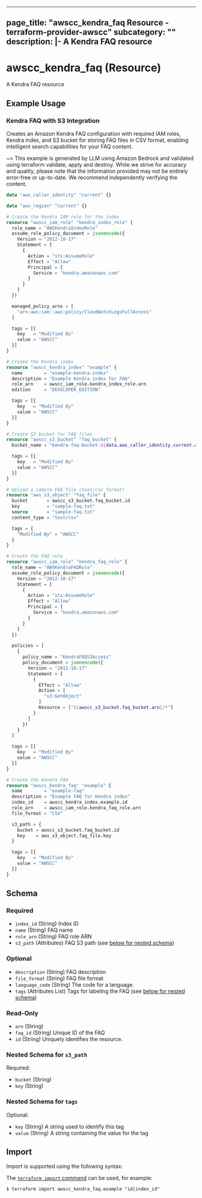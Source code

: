 
---
page_title: "awscc_kendra_faq Resource - terraform-provider-awscc"
subcategory: ""
description: |-
  A Kendra FAQ resource
---

# awscc_kendra_faq (Resource)

A Kendra FAQ resource

## Example Usage

### Kendra FAQ with S3 Integration

Creates an Amazon Kendra FAQ configuration with required IAM roles, Kendra index, and S3 bucket for storing FAQ files in CSV format, enabling intelligent search capabilities for your FAQ content.

~> This example is generated by LLM using Amazon Bedrock and validated using terraform validate, apply and destroy. While we strive for accuracy and quality, please note that the information provided may not be entirely error-free or up-to-date. We recommend independently verifying the content.

```terraform
data "aws_caller_identity" "current" {}

data "aws_region" "current" {}

# Create the Kendra IAM role for the index
resource "awscc_iam_role" "kendra_index_role" {
  role_name = "AWSKendraIndexRole"
  assume_role_policy_document = jsonencode({
    Version = "2012-10-17"
    Statement = [
      {
        Action = "sts:AssumeRole"
        Effect = "Allow"
        Principal = {
          Service = "kendra.amazonaws.com"
        }
      }
    ]
  })

  managed_policy_arns = [
    "arn:aws:iam::aws:policy/CloudWatchLogsFullAccess"
  ]

  tags = [{
    key   = "Modified By"
    value = "AWSCC"
  }]
}

# Create the Kendra index
resource "awscc_kendra_index" "example" {
  name        = "example-kendra-index"
  description = "Example Kendra index for FAQ"
  role_arn    = awscc_iam_role.kendra_index_role.arn
  edition     = "DEVELOPER_EDITION"

  tags = [{
    key   = "Modified By"
    value = "AWSCC"
  }]
}

# Create S3 bucket for FAQ files
resource "awscc_s3_bucket" "faq_bucket" {
  bucket_name = "kendra-faq-bucket-${data.aws_caller_identity.current.account_id}-${data.aws_region.current.name}"

  tags = [{
    key   = "Modified By"
    value = "AWSCC"
  }]
}

# Upload a sample FAQ file (text/csv format)
resource "aws_s3_object" "faq_file" {
  bucket       = awscc_s3_bucket.faq_bucket.id
  key          = "sample-faq.txt"
  source       = "sample-faq.txt"
  content_type = "text/csv"

  tags = {
    "Modified By" = "AWSCC"
  }
}

# Create the FAQ role
resource "awscc_iam_role" "kendra_faq_role" {
  role_name = "AWSKendraFAQRole"
  assume_role_policy_document = jsonencode({
    Version = "2012-10-17"
    Statement = [
      {
        Action = "sts:AssumeRole"
        Effect = "Allow"
        Principal = {
          Service = "kendra.amazonaws.com"
        }
      }
    ]
  })

  policies = [
    {
      policy_name = "KendraFAQS3Access"
      policy_document = jsonencode({
        Version = "2012-10-17"
        Statement = [
          {
            Effect = "Allow"
            Action = [
              "s3:GetObject"
            ]
            Resource = ["${awscc_s3_bucket.faq_bucket.arn}/*"]
          }
        ]
      })
    }
  ]

  tags = [{
    key   = "Modified By"
    value = "AWSCC"
  }]
}

# Create the Kendra FAQ
resource "awscc_kendra_faq" "example" {
  name        = "example-faq"
  description = "Example FAQ for Kendra index"
  index_id    = awscc_kendra_index.example.id
  role_arn    = awscc_iam_role.kendra_faq_role.arn
  file_format = "CSV"

  s3_path = {
    bucket = awscc_s3_bucket.faq_bucket.id
    key    = aws_s3_object.faq_file.key
  }

  tags = [{
    key   = "Modified By"
    value = "AWSCC"
  }]
}
```

<!-- schema generated by tfplugindocs -->
## Schema

### Required

- `index_id` (String) Index ID
- `name` (String) FAQ name
- `role_arn` (String) FAQ role ARN
- `s3_path` (Attributes) FAQ S3 path (see [below for nested schema](#nestedatt--s3_path))

### Optional

- `description` (String) FAQ description
- `file_format` (String) FAQ file format
- `language_code` (String) The code for a language.
- `tags` (Attributes List) Tags for labeling the FAQ (see [below for nested schema](#nestedatt--tags))

### Read-Only

- `arn` (String)
- `faq_id` (String) Unique ID of the FAQ
- `id` (String) Uniquely identifies the resource.

<a id="nestedatt--s3_path"></a>
### Nested Schema for `s3_path`

Required:

- `bucket` (String)
- `key` (String)


<a id="nestedatt--tags"></a>
### Nested Schema for `tags`

Optional:

- `key` (String) A string used to identify this tag
- `value` (String) A string containing the value for the tag

## Import

Import is supported using the following syntax:

The [`terraform import` command](https://developer.hashicorp.com/terraform/cli/commands/import) can be used, for example:

```shell
$ terraform import awscc_kendra_faq.example "id|index_id"
```
